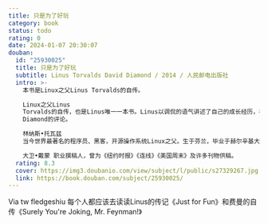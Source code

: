 ```yaml
---
title: 只是为了好玩
category: book
status: todo
rating: 0
date: 2024-01-07 20:30:07
douban:
  id: "25930025"
  title: 只是为了好玩
  subtitle: Linus Torvalds David Diamond / 2014 / 人民邮电出版社
  intro: >-
    本书是Linux之父Linus Torvalds的自传。

    Linux之父Linus
    Torvalds的自传，也是Linus唯一一本书。Linus以调侃的语气讲述了自己的成长经历，在他看来，一切都是为了好玩儿，兴趣引发革命。书中内容共分为五章，一部分是Linus自己写的，一部分是合著者David
    Diamond的评论。

    林纳斯•托瓦兹
    当今世界最著名的程序员、黑客，开源操作系统Linux之父。生于芬兰，毕业于赫尔辛基大学，1997年～2003年任职于美国加州硅谷的全美达公司，现受聘于开放源代码开发实验室，全力开发Linux内核。2004年，他被《时代周刊》评为世界最有影响力的人之一。

    大卫•戴蒙 职业撰稿人，曾为《纽约时报》《连线》《美国周末》及许多刊物供稿。
  rating: 8.3
  cover: https://img3.doubanio.com/view/subject/l/public/s27329267.jpg
  link: https://book.douban.com/subject/25930025/
---
```


Via tw fledgeshiu 每个人都应该去读读Linus的传记《Just for Fun》和费曼的自传《Surely You're Joking, Mr. Feynman!》
